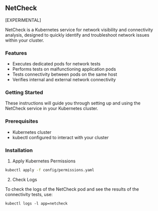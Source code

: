 ## NetCheck

[EXPERIMENTAL]

NetCheck is a Kubernetes service for network visibility and connectivity analysis, designed to quickly identify and troubleshoot network issues within your cluster.

### Features

- Executes dedicated pods for network tests
- Performs tests on malfunctioning application pods
- Tests connectivity between pods on the same host
- Verifies internal and external network connectivity

### Getting Started

These instructions will guide you through setting up and using the NetCheck service in your Kubernetes cluster.

### Prerequisites

- Kubernetes cluster
- kubectl configured to interact with your cluster

### Installation

1. Apply Kubernetes Permissions

```sh
kubectl apply -f config/permissions.yaml
```

2. Check Logs

To check the logs of the NetCheck pod and see the results of the connectivity tests, use:

```
kubectl logs -l app=netcheck
```
